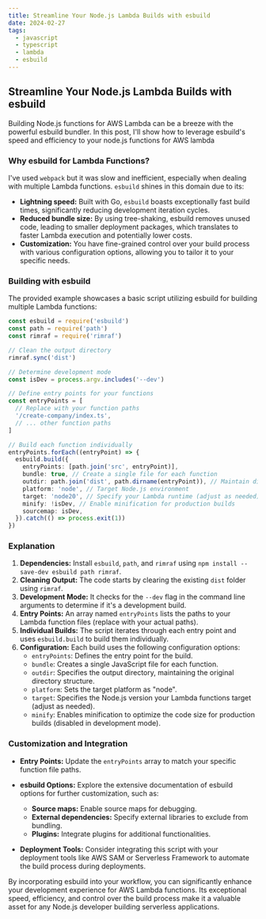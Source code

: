 ```yaml
---
title: Streamline Your Node.js Lambda Builds with esbuild
date: 2024-02-27
tags:
  - javascript
  - typescript
  - lambda
  - esbuild
---
```

## Streamline Your Node.js Lambda Builds with esbuild

Building Node.js functions for AWS Lambda can be a breeze with the powerful esbuild bundler. In this post, I'll show how to leverage esbuild's speed and efficiency to your node.js functions for AWS lambda

### Why esbuild for Lambda Functions?

I've used `webpack` but it was slow and inefficient, especially when dealing with multiple Lambda functions. `esbuild` shines in this domain due to its:

- **Lightning speed:** Built with Go, `esbuild` boasts exceptionally fast build times, significantly reducing development iteration cycles.
- **Reduced bundle size:** By using tree-shaking, esbuild removes unused code, leading to smaller deployment packages, which translates to faster Lambda execution and potentially lower costs.
- **Customization:** You have fine-grained control over your build process with various configuration options, allowing you to tailor it to your specific needs.

### Building with esbuild

The provided example showcases a basic script utilizing esbuild for building multiple Lambda functions:

```typescript
const esbuild = require('esbuild')
const path = require('path')
const rimraf = require('rimraf')

// Clean the output directory
rimraf.sync('dist')

// Determine development mode
const isDev = process.argv.includes('--dev')

// Define entry points for your functions
const entryPoints = [
  // Replace with your function paths
  '/create-company/index.ts',
  // ... other function paths
]

// Build each function individually
entryPoints.forEach((entryPoint) => {
  esbuild.build({
    entryPoints: [path.join('src', entryPoint)],
    bundle: true, // Create a single file for each function
    outdir: path.join('dist', path.dirname(entryPoint)), // Maintain directory structure
    platform: 'node', // Target Node.js environment
    target: 'node20', // Specify your Lambda runtime (adjust as needed)
    minify: !isDev, // Enable minification for production builds
    sourcemap: isDev,
  }).catch(() => process.exit(1))
})
```

### Explanation

1. **Dependencies:** Install `esbuild`, `path`, and `rimraf` using `npm install --save-dev esbuild path rimraf`.
2. **Cleaning Output:** The code starts by clearing the existing `dist` folder using `rimraf`.
3. **Development Mode:** It checks for the `--dev` flag in the command line arguments to determine if it's a development build.
4. **Entry Points:** An array named `entryPoints` lists the paths to your Lambda function files (replace with your actual paths).
5. **Individual Builds:** The script iterates through each entry point and uses `esbuild.build` to build them individually.
6. **Configuration:** Each build uses the following configuration options:
    - `entryPoints`: Defines the entry point for the build.
    - `bundle`: Creates a single JavaScript file for each function.
    - `outdir`: Specifies the output directory, maintaining the original directory structure.
    - `platform`: Sets the target platform as "node".
    - `target`: Specifies the Node.js version your Lambda functions target (adjust as needed).
    - `minify`: Enables minification to optimize the code size for production builds (disabled in development mode).

### Customization and Integration

- **Entry Points:** Update the `entryPoints` array to match your specific function file paths.
- **esbuild Options:** Explore the extensive documentation of esbuild options for further customization, such as:
    
    - **Source maps:** Enable source maps for debugging.
    - **External dependencies:** Specify external libraries to exclude from bundling.
    - **Plugins:** Integrate plugins for additional functionalities.
    
- **Deployment Tools:** Consider integrating this script with your deployment tools like AWS SAM or Serverless Framework to automate the build process during deployments.

By incorporating esbuild into your workflow, you can significantly enhance your development experience for AWS Lambda functions. Its exceptional speed, efficiency, and control over the build process make it a valuable asset for any Node.js developer building serverless applications.